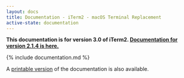 ```yaml
---
layout: docs
title: Documentation - iTerm2 - macOS Terminal Replacement
active-state: documentation
---
```

**This documentation is for version 3.0 of iTerm2. <a href="/documentation/2.1">Documentation for version 2.1.4 is here.</a>**

{% include documentation.md %}

A <a href="documentation-one-page.html">printable version</a> of the documentation is also available.
